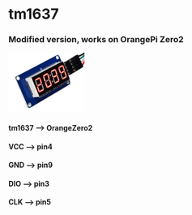 # tm1637
### Modified version, works on OrangePi Zero2 
![Example](https://github.com/fandreyf/tm1637/blob/main/img/tm1637.jpg)

#### tm1637 --> OrangeZero2
####  VCC   --> pin4
####  GND   --> pin9
####  DIO   --> pin3
####  CLK   --> pin5
